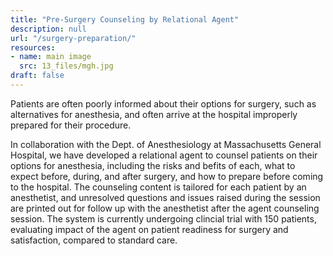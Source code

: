 ```yaml
---
title: "Pre-Surgery Counseling by Relational Agent"
description: null
url: "/surgery-preparation/"
resources:
- name: main image
  src: 13_files/mgh.jpg
draft: false
---
```


Patients are often poorly informed about their options for surgery, such as alternatives for anesthesia, and often arrive at the hospital improperly prepared for their procedure.

In collaboration with the Dept. of Anesthesiology at    Massachusetts General Hospital, we have developed a relational agent  to counsel patients on their options for anesthesia, including the risks and befits of each, what to expect before, during, and after surgery, and how to prepare before coming to the hospital. The counseling content is tailored for each patient by an anesthetist, and unresolved questions and issues raised during the session are printed out for follow up with the anesthetist after the agent counseling session. The system is currently undergoing clincial trial with 150 patients, evaluating impact of the agent on patient readiness for surgery and satisfaction, compared to standard care.

